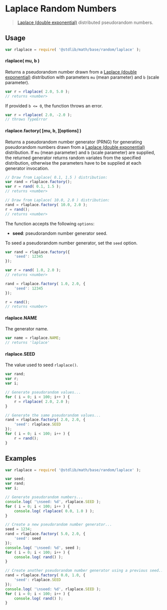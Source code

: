 Laplace Random Numbers
===

> [Laplace (double exponential)][laplace] distributed pseudorandom numbers.


<!-- <usage> -->

## Usage

``` javascript
var rlaplace = require( '@stdlib/math/base/random/laplace' );
```

#### rlaplace( mu, b )

Returns a pseudorandom number drawn from a [Laplace (double exponential)][laplace] distribution with parameters `mu` (mean parameter) and `b` (scale parameter).

``` javascript
var r = rlaplace( 2.0, 5.0 );
// returns <number>
```

If provided `b <= 0`, the function throws an error.

``` javascript
var r = rlaplace( 2.0, -2.0 );
// throws TypeError
```

#### rlaplace.factory( \[mu, b, \]\[options\] )

Returns a pseudorandom number generator (PRNG) for generating pseudorandom numbers drawn from a [Laplace (double exponential)][laplace] distribution. If `mu` (mean parameter) and `b` (scale parameter) are supplied, the returned generator returns random variates from the specified distribution, otherwise the parameters have to be supplied at each generator invocation.

``` javascript
// Draw from Laplace( 0.1, 1.5 ) distribution:
var rand = rlaplace.factory();
var r = rand( 0.1, 1.5 );
// returns <number>

// Draw from Laplace( 10.0, 2.0 ) distribution:
rand = rlaplace.factory( 10.0, 2.0 );
r = rand();
// returns <number>
```

The function accepts the following `options`:

* __seed__: pseudorandom number generator seed.

To seed a pseudorandom number generator, set the `seed` option.

``` javascript
var rand = rlaplace.factory({
    'seed': 12345
});

var r = rand( 1.0, 2.0 );
// returns <number>

rand = rlaplace.factory( 1.0, 2.0, {
    'seed': 12345
});

r = rand();
// returns <number>
```

#### rlaplace.NAME

The generator name.

``` javascript
var name = rlaplace.NAME;
// returns 'laplace'
```

#### rlaplace.SEED

The value used to seed `rlaplace()`.

``` javascript
var rand;
var r;
var i;

// Generate pseudorandom values...
for ( i = 0; i < 100; i++ ) {
    r = rlaplace( 2.0, 2.0 );
}

// Generate the same pseudorandom values...
rand = rlaplace.factory( 2.0, 2.0, {
    'seed': rlaplace.SEED
});
for ( i = 0; i < 100; i++ ) {
    r = rand();
}
```

<!-- </usage> -->

<!-- <examples> -->

## Examples

``` javascript
var rlaplace = require( '@stdlib/math/base/random/laplace' );

var seed;
var rand;
var i;

// Generate pseudorandom numbers...
console.log( '\nseed: %d', rlaplace.SEED );
for ( i = 0; i < 100; i++ ) {
    console.log( rlaplace( 0.0, 1.0 ) );
}

// Create a new pseudorandom number generator...
seed = 1234;
rand = rlaplace.factory( 5.0, 2.0, {
    'seed': seed
});
console.log( '\nseed: %d', seed );
for ( i = 0; i < 100; i++ ) {
    console.log( rand() );
}

// Create another pseudorandom number generator using a previous seed...
rand = rlaplace.factory( 0.0, 1.0, {
    'seed': rlaplace.SEED
});
console.log( '\nseed: %d', rlaplace.SEED );
for ( i = 0; i < 100; i++ ) {
    console.log( rand() );
}
```

<!-- </examples> -->


<!-- <links> -->

[laplace]: https://en.wikipedia.org/wiki/Laplace_distribution

<!-- </links> -->
